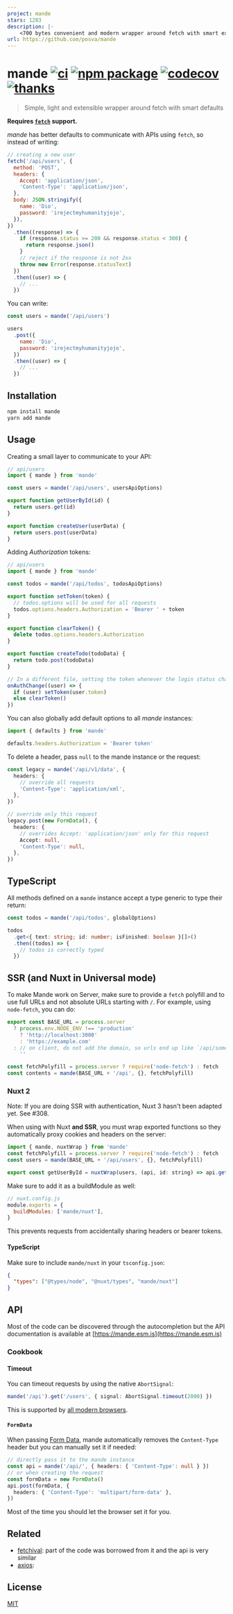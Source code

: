 ```yaml
---
project: mande
stars: 1283
description: |-
    <700 bytes convenient and modern wrapper around fetch with smart extensible defaults
url: https://github.com/posva/mande
---
```


# mande [![ci](https://github.com/posva/mande/actions/workflows/ci.yml/badge.svg)](https://github.com/posva/mande/actions/workflows/ci.yml) [![npm package](https://badgen.net/npm/v/mande)](https://www.npmjs.com/package/mande) [![codecov](https://codecov.io/github/posva/mande/graph/badge.svg?token=ItUkHTdc2q)](https://codecov.io/github/posva/mande) [![thanks](https://badgen.net/badge/thanks/♥/pink)](https://github.com/posva/thanks)

> Simple, light and extensible wrapper around fetch with smart defaults

**Requires [`fetch`](https://developer.mozilla.org/en-US/docs/Web/API/Fetch_API) support.**

_mande_ has better defaults to communicate with APIs using `fetch`, so instead of writing:

```js
// creating a new user
fetch('/api/users', {
  method: 'POST',
  headers: {
    Accept: 'application/json',
    'Content-Type': 'application/json',
  },
  body: JSON.stringify({
    name: 'Dio',
    password: 'irejectmyhumanityjojo',
  }),
})
  .then((response) => {
    if (response.status >= 200 && response.status < 300) {
      return response.json()
    }
    // reject if the response is not 2xx
    throw new Error(response.statusText)
  })
  .then((user) => {
    // ...
  })
```

You can write:

```js
const users = mande('/api/users')

users
  .post({
    name: 'Dio',
    password: 'irejectmyhumanityjojo',
  })
  .then((user) => {
    // ...
  })
```

## Installation

```sh
npm install mande
yarn add mande
```

## Usage

Creating a small layer to communicate to your API:

```js
// api/users
import { mande } from 'mande'

const users = mande('/api/users', usersApiOptions)

export function getUserById(id) {
  return users.get(id)
}

export function createUser(userData) {
  return users.post(userData)
}
```

Adding _Authorization_ tokens:

```js
// api/users
import { mande } from 'mande'

const todos = mande('/api/todos', todosApiOptions)

export function setToken(token) {
  // todos.options will be used for all requests
  todos.options.headers.Authorization = 'Bearer ' + token
}

export function clearToken() {
  delete todos.options.headers.Authorization
}

export function createTodo(todoData) {
  return todo.post(todoData)
}
```

```js
// In a different file, setting the token whenever the login status changes. This depends on your frontend code, for instance, some libraries like Firebase provide this kind of callback but you could use a watcher on Vue.
onAuthChange((user) => {
  if (user) setToken(user.token)
  else clearToken()
})
```

You can also globally add default options to all _mande_ instances:

```js
import { defaults } from 'mande'

defaults.headers.Authorization = 'Bearer token'
```

To delete a header, pass `null` to the mande instance or the request:

```ts
const legacy = mande('/api/v1/data', {
  headers: {
    // override all requests
    'Content-Type': 'application/xml',
  },
})

// override only this request
legacy.post(new FormData(), {
  headers: {
    // overrides Accept: 'application/json' only for this request
    Accept: null,
    'Content-Type': null,
  },
})
```

## TypeScript

All methods defined on a `mande` instance accept a type generic to type their return:

```ts
const todos = mande('/api/todos', globalOptions)

todos
  .get<{ text: string; id: number; isFinished: boolean }[]>()
  .then((todos) => {
    // todos is correctly typed
  })
```

## SSR (and Nuxt in Universal mode)

To make Mande work on Server, make sure to provide a `fetch` polyfill and to use full URLs and not absolute URLs starting with `/`. For example, using `node-fetch`, you can do:

```js
export const BASE_URL = process.server
  ? process.env.NODE_ENV !== 'production'
    ? 'http://localhost:3000'
    : 'https://example.com'
  : // on client, do not add the domain, so urls end up like `/api/something`
    ''

const fetchPolyfill = process.server ? require('node-fetch') : fetch
const contents = mande(BASE_URL + '/api', {}, fetchPolyfill)
```

### Nuxt 2

Note: If you are doing SSR with authentication, Nuxt 3 hasn't been adapted yet. See #308.

When using with Nuxt **and SSR**, you must wrap exported functions so they automatically proxy cookies and headers on the server:

```js
import { mande, nuxtWrap } from 'mande'
const fetchPolyfill = process.server ? require('node-fetch') : fetch
const users = mande(BASE_URL + '/api/users', {}, fetchPolyfill)

export const getUserById = nuxtWrap(users, (api, id: string) => api.get(id))
```

Make sure to add it as a buildModule as well:

```js
// nuxt.config.js
module.exports = {
  buildModules: ['mande/nuxt'],
}
```

This prevents requests from accidentally sharing headers or bearer tokens.

#### TypeScript

Make sure to include `mande/nuxt` in your `tsconfig.json`:

```json
{
  "types": ["@types/node", "@nuxt/types", "mande/nuxt"]
}
```

## API

Most of the code can be discovered through the autocompletion but the API documentation is available at [https://mande.esm.is](https://mande.esm.is)

### Cookbook

#### Timeout

You can timeout requests by using the native `AbortSignal`:

```ts
mande('/api').get('/users', { signal: AbortSignal.timeout(2000) })
```

This is supported by [all modern browsers](https://developer.mozilla.org/en-US/docs/Web/API/AbortSignal/timeout_static).

#### `FormData`

When passing [Form Data](https://developer.mozilla.org/en-US/docs/Web/API/FormData), mande automatically removes the `Content-Type` header but you can manually set it if needed:

```ts
// directly pass it to the mande instance
const api = mande('/api/', { headers: { 'Content-Type': null } })
// or when creating the request
const formData = new FormData()
api.post(formData, {
  headers: { 'Content-Type': 'multipart/form-data' },
})
```

Most of the time you should let the browser set it for you.

## Related

- [fetchival](https://github.com/typicode/fetchival): part of the code was borrowed from it and the api is very similar
- [axios](https://github.com/axios/axios):

## License

[MIT](http://opensource.org/licenses/MIT)

